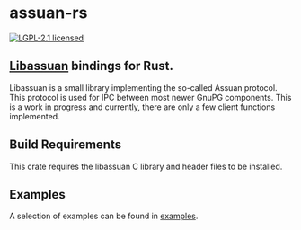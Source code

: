 # assuan-rs

[![LGPL-2.1 licensed](https://img.shields.io/badge/license-LGPL--2.1-blue.svg)](./COPYING)

## [Libassuan](https://gnupg.org/software/libassuan/index.html) bindings for Rust.
Libassuan is a small library implementing the so-called Assuan protocol. This protocol is used for IPC between most newer GnuPG components. This is a work in progress and currently, there are only a few client functions implemented.


## Build Requirements
This crate requires the libassuan C library and header files to be installed.

## Examples
A selection of examples can be found in [examples](./examples).
